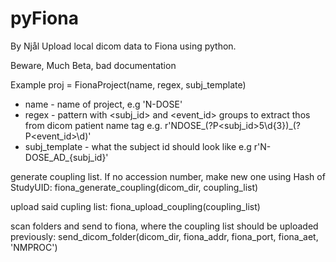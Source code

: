 # pyFiona
By Njål
Upload local dicom data to Fiona using python.

Beware, Much Beta, bad documentation

Example
proj = FionaProject(name, regex, subj_template)
* name - name of project, e.g 'N-DOSE'
* regex - pattern with <subj_id> and <event_id> groups to extract thos from dicom patient name tag e.g. r'NDOSE_(?P<subj_id>5\d{3})_(?P<event_id>\d)'
* subj_template - what the subject id should look like e.g r'N-DOSE_AD_{subj_id}'

generate coupling list. If no accession number, make new one using Hash of StudyUID:
fiona_generate_coupling(dicom_dir, coupling_list)

upload said cupling list:
fiona_upload_coupling(coupling_list)

scan folders and send to fiona, where the coupling list should be uploaded previously:
send_dicom_folder(dicom_dir, fiona_addr, fiona_port, fiona_aet, 'NMPROC')